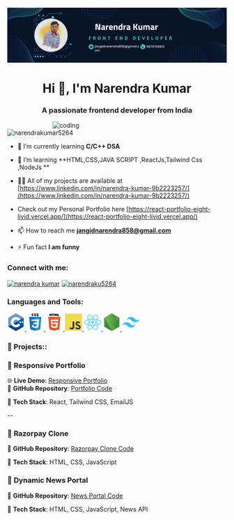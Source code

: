 ![logo](https://github.com/narendrakumar5264/narendrakumar5264/blob/main/banner.png)
<h1 align="center">Hi 👋, I'm Narendra Kumar</h1>
<h3 align="center">A passionate frontend developer from India</h3>

<img align ="right" alt="coding" width="400" src="https://i.pinimg.com/originals/81/17/8b/81178b47a8598f0c81c4799f2cdd4057.gif">
<p align="left"> <img src="https://komarev.com/ghpvc/?username=narendrakumar5264&label=Profile%20views&color=0e75b6&style=flat" alt="narendrakumar5264" /> </p>

- 🌱 I’m currently learning **C/C++ DSA**

- 👯 I’m learning **HTML,CSS,JAVA SCRIPT ,ReactJs,Tailwind Css ,NodeJs **

- 👨‍💻 All of my projects are available at [https://www.linkedin.com/in/narendra-kumar-9b2223257/](https://www.linkedin.com/in/narendra-kumar-9b2223257/)
- Check out my Personal Portfolio here [https://react-portfolio-eight-livid.vercel.app/](https://react-portfolio-eight-livid.vercel.app/)
- 📫 How to reach me **jangidnarendra858@gmail.com**

- ⚡ Fun fact **I am funny**

<h3 align="left">Connect with me:</h3>
<p align="left">
<a href="https://linkedin.com/in/narendra kumar" target="blank"><img align="center" src="https://raw.githubusercontent.com/rahuldkjain/github-profile-readme-generator/master/src/images/icons/Social/linked-in-alt.svg" alt="narendra kumar" height="30" width="40" /></a>
<a href="https://www.leetcode.com/narendraku5264" target="blank"><img align="center" src="https://raw.githubusercontent.com/rahuldkjain/github-profile-readme-generator/master/src/images/icons/Social/leet-code.svg" alt="narendraku5264" height="30" width="40" /></a>
</p>

<h3 align="left">Languages and Tools:</h3> <p align="left"> <a href="https://www.w3schools.com/cpp/" target="_blank" rel="noreferrer"> <img src="https://raw.githubusercontent.com/devicons/devicon/master/icons/cplusplus/cplusplus-original.svg" alt="cplusplus" width="40" height="40"/> </a> <a href="https://www.w3schools.com/css/" target="_blank" rel="noreferrer"> <img src="https://raw.githubusercontent.com/devicons/devicon/master/icons/css3/css3-original-wordmark.svg" alt="css3" width="40" height="40"/> </a> <a href="https://www.w3.org/html/" target="_blank" rel="noreferrer"> <img src="https://raw.githubusercontent.com/devicons/devicon/master/icons/html5/html5-original-wordmark.svg" alt="html5" width="40" height="40"/> </a> <a href="https://developer.mozilla.org/en-US/docs/Web/JavaScript" target="_blank" rel="noreferrer"> <img src="https://raw.githubusercontent.com/devicons/devicon/master/icons/javascript/javascript-original.svg" alt="javascript" width="40" height="40"/> </a> <a href="https://react.dev/" target="_blank" rel="noreferrer"> <img src="https://raw.githubusercontent.com/devicons/devicon/master/icons/react/react-original.svg" alt="react" width="40" height="40"/> </a> <a href="https://nodejs.org/" target="_blank" rel="noreferrer"> <img src="https://raw.githubusercontent.com/devicons/devicon/master/icons/nodejs/nodejs-original.svg" alt="nodejs" width="40" height="40"/> </a> <a href="https://tailwindcss.com/" target="_blank" rel="noreferrer"> <img src="https://raw.githubusercontent.com/devicons/devicon/master/icons/tailwindcss/tailwindcss-plain.svg" alt="tailwindcss" width="40" height="40"/> </a> </p>

<h3 align="left">🚀 Projects::</h3>


### 🌟 **Responsive Portfolio**  
🌐 **Live Demo**:                                    [Responsive Portfolio](https://react-portfolio-eight-livid.vercel.app/)  
📂 **GitHub Repository**:                            [Portfolio Code](https://github.com/yourusername/react-portfolio)  



🔹 **Tech Stack**:                                   React, Tailwind CSS, EmailJS  

--
### 🏦 **Razorpay Clone**  
📂 **GitHub Repository**:                             [Razorpay Clone Code](https://github.com/yourusername/razorpay-clone)  

🔹 **Tech Stack**:                                     HTML, CSS, JavaScript  


### 📰 **Dynamic News Portal**  
📂 **GitHub Repository**:                             [News Portal Code](https://github.com/yourusername/dynamic-news-portal)  


🔹 **Tech Stack**:                                      HTML, CSS, JavaScript, News API  


